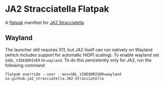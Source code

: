 # JA2 Stracciatella Flatpak

A [flatpak][] manifest for [JA2 Stracciatella][ja2].

[flatpak]: https://flatpak.org/
[ja2]: https://github.com/ja2-stracciatella/ja2-stracciatella

## Wayland

The launcher still requires X11, but JA2 itself can run natively on Wayland (which includes support for automatic HiDPI scaling).
To enable wayland set `$SDL_VIDEODRIVER` to `wayland`.
To do this persistently only for JA2, run the following command

```
flatpak override --user --env=SDL_VIDEODRIVER=wayland io.github.ja2_stracciatella.JA2-Stracciatella
```
